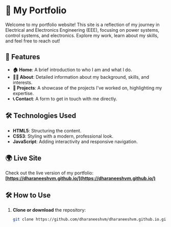 # 🌟 My Portfolio

Welcome to my portfolio website! This site is a reflection of my journey in Electrical and Electronics Engineering (EEE), focusing on power systems, control systems, and electronics. Explore my work, learn about my skills, and feel free to reach out!

## 🚀 Features

- **🏠 Home**: A brief introduction to who I am and what I do.
- **👨‍💼 About**: Detailed information about my background, skills, and interests.
- **💼 Projects**: A showcase of the projects I've worked on, highlighting my expertise.
- **📞 Contact**: A form to get in touch with me directly.

## 🛠️ Technologies Used

- **HTML5**: Structuring the content.
- **CSS3**: Styling with a modern, professional look.
- **JavaScript**: Adding interactivity and responsive navigation.

## 🌍 Live Site

Check out the live version of my portfolio:  
**[https://dharaneeshvm.github.io/](https://dharaneeshvm.github.io/)**  

## 🛠️ How to Use

1. **Clone or download** the repository:
   ```bash
   git clone https://github.com/dharaneeshvm/dharaneeshvm.github.io.git
